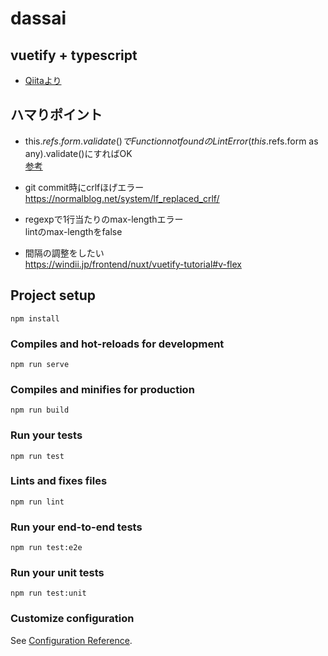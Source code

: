 # dassai
## vuetify + typescript
* [Qiitaより](https://qiita.com/Nossa/items/3860e55551697bb46e38#vuetify-%E3%83%91%E3%83%83%E3%82%B1%E3%83%BC%E3%82%B8%E3%81%AE%E8%BF%BD%E5%8A%A0)
## ハマりポイント
* this.$refs.form.validate()でFunction not foundのLint Error
  (this.$refs.form as any).validate()にすればOK  
  [参考](https://stackoverflow.com/questions/52109471/typescript-in-vue-property-validate-does-not-exist-on-type-vue-element)

* git commit時にcrlfほげエラー  
https://normalblog.net/system/lf_replaced_crlf/

* regexpで1行当たりのmax-lengthエラー  
  lintのmax-lengthをfalse
 
* 間隔の調整をしたい  
https://windii.jp/frontend/nuxt/vuetify-tutorial#v-flex
## Project setup
```
npm install
```

### Compiles and hot-reloads for development
```
npm run serve
```

### Compiles and minifies for production
```
npm run build
```

### Run your tests
```
npm run test
```

### Lints and fixes files
```
npm run lint
```

### Run your end-to-end tests
```
npm run test:e2e
```

### Run your unit tests
```
npm run test:unit
```

### Customize configuration
See [Configuration Reference](https://cli.vuejs.org/config/).
